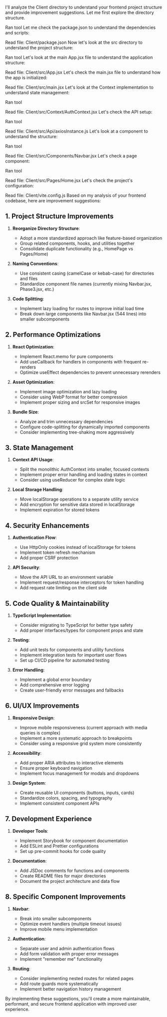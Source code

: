 I'll analyze the Client directory to understand your frontend project structure and provide improvement suggestions. Let me first explore the directory structure.

Ran tool
Let me check the package.json to understand the dependencies and scripts:

Read file: Client/package.json
Now let's look at the src directory to understand the project structure:

Ran tool
Let's look at the main App.jsx file to understand the application structure:

Read file: Client/src/App.jsx
Let's check the main.jsx file to understand how the app is initialized:

Read file: Client/src/main.jsx
Let's look at the Context implementation to understand state management:

Ran tool

Read file: Client/src/Context/AuthContext.jsx
Let's check the API setup:

Ran tool

Read file: Client/src/Api/axiosInstance.js
Let's look at a component to understand the structure:

Ran tool

Read file: Client/src/Components/Navbar.jsx
Let's check a page component:

Ran tool

Read file: Client/src/Pages/Home.jsx
Let's check the project's configuration:

Read file: Client/vite.config.js
Based on my analysis of your frontend codebase, here are improvement suggestions:

## 1. Project Structure Improvements

1. **Reorganize Directory Structure**: 
   - Adopt a more standardized approach like feature-based organization
   - Group related components, hooks, and utilities together
   - Consolidate duplicate functionality (e.g., HomePage vs Pages/Home)

2. **Naming Conventions**:
   - Use consistent casing (camelCase or kebab-case) for directories and files
   - Standardize component file names (currently mixing Navbar.jsx, Phase3.jsx, etc.)

3. **Code Splitting**:
   - Implement lazy loading for routes to improve initial load time
   - Break down large components like Navbar.jsx (544 lines) into smaller subcomponents

## 2. Performance Optimizations

1. **React Optimization**:
   - Implement React.memo for pure components
   - Add useCallback for handlers in components with frequent re-renders
   - Optimize useEffect dependencies to prevent unnecessary rerenders

2. **Asset Optimization**:
   - Implement image optimization and lazy loading
   - Consider using WebP format for better compression
   - Implement proper sizing and srcSet for responsive images

3. **Bundle Size**:
   - Analyze and trim unnecessary dependencies
   - Configure code-splitting for dynamically imported components
   - Consider implementing tree-shaking more aggressively

## 3. State Management

1. **Context API Usage**:
   - Split the monolithic AuthContext into smaller, focused contexts
   - Implement proper error handling and loading states in context
   - Consider using useReducer for complex state logic

2. **Local Storage Handling**:
   - Move localStorage operations to a separate utility service
   - Add encryption for sensitive data stored in localStorage
   - Implement expiration for stored tokens

## 4. Security Enhancements

1. **Authentication Flow**:
   - Use HttpOnly cookies instead of localStorage for tokens
   - Implement token refresh mechanism
   - Add proper CSRF protection

2. **API Security**:
   - Move the API URL to an environment variable
   - Implement request/response interceptors for token handling
   - Add request rate limiting on the client side

## 5. Code Quality & Maintainability

1. **TypeScript Implementation**:
   - Consider migrating to TypeScript for better type safety
   - Add proper interfaces/types for component props and state

2. **Testing**:
   - Add unit tests for components and utility functions
   - Implement integration tests for important user flows
   - Set up CI/CD pipeline for automated testing

3. **Error Handling**:
   - Implement a global error boundary
   - Add comprehensive error logging
   - Create user-friendly error messages and fallbacks

## 6. UI/UX Improvements

1. **Responsive Design**:
   - Improve mobile responsiveness (current approach with media queries is complex)
   - Implement a more systematic approach to breakpoints
   - Consider using a responsive grid system more consistently

2. **Accessibility**:
   - Add proper ARIA attributes to interactive elements
   - Ensure proper keyboard navigation
   - Implement focus management for modals and dropdowns

3. **Design System**:
   - Create reusable UI components (buttons, inputs, cards)
   - Standardize colors, spacing, and typography
   - Implement consistent component APIs

## 7. Development Experience

1. **Developer Tools**:
   - Implement Storybook for component documentation
   - Add ESLint and Prettier configurations
   - Set up pre-commit hooks for code quality

2. **Documentation**:
   - Add JSDoc comments for functions and components
   - Create README files for major directories
   - Document the project architecture and data flow

## 8. Specific Component Improvements

1. **Navbar**:
   - Break into smaller subcomponents
   - Optimize event handlers (multiple timeout issues)
   - Improve mobile menu implementation

2. **Authentication**:
   - Separate user and admin authentication flows
   - Add form validation with proper error messages
   - Implement "remember me" functionality

3. **Routing**:
   - Consider implementing nested routes for related pages
   - Add route guards more systematically
   - Implement better navigation history management

By implementing these suggestions, you'll create a more maintainable, performant, and secure frontend application with improved user experience.
